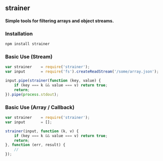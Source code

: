 ## strainer
#### Simple tools for filtering arrays and object streams.

### Installation
```bash
npm install strainer
```

### Basic Use (Stream)
```javascript
var strainer    = require('strainer');
var input       = require('fs').createReadStream('/some/array.json');

input.pipe(strainer(function (key, value) {
    if (key === k && value === v) return true;
    return;
}).pipe(process.stdout);
```

### Basic Use (Array / Callback)
```javascript
var strainer    = require('strainer');
var input       = [];

strainer(input, function (k, v) {
    if (key === k && value === v) return true;
    return;
}, function (err, result) {
    // 
});
```